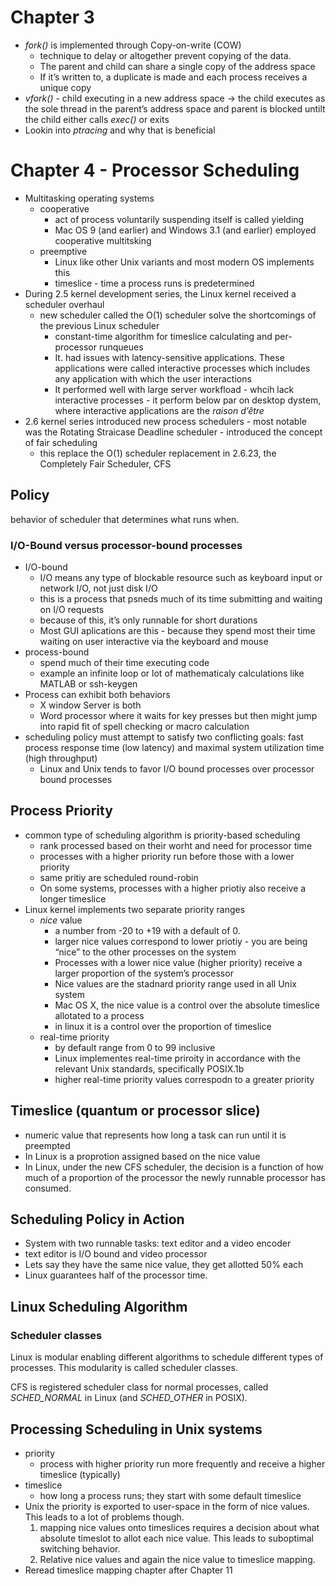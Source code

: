 # Chapter 3

- _fork()_ is implemented through Copy-on-write (COW)
  - technique to delay or altogether prevent copying of the data.
  - The parent and child can share a single copy of the address space
  - If it’s written to, a duplicate is made and each process receives a unique copy
- _vfork() -_ child executing in a new address space → the child executes as the sole thread in the parent’s address space and parent is blocked untilt the child either calls _exec()_ or exits
- Lookin into _ptracing_ and why that is beneficial

# Chapter 4 - Processor Scheduling

- Multitasking operating systems
  - cooperative
    - act of process voluntarily suspending itself is called yielding
    - Mac OS 9 (and earlier) and Windows 3.1 (and earlier) employed cooperative multitsking
  - preemptive
    - Linux like other Unix variants and most modern OS implements this
    - timeslice - time a process runs is predetermined
- During 2.5 kernel development series, the Linux kernel received a scheduler overhaul
  - new scheduler called the O(1) scheduler solve the shortcomings of the previous Linux scheduler
    - constant-time algorithm for timeslice calculating and per-processor runqueues
    - It. had issues with latency-sensitive applications. These applications were called interactive processes which includes any application with which the user interactions
    - It performed well with large server workfload - whcih lack interactive processes - it perform below par on desktop dystem, where interactive applications are the _raison d’être_
- 2.6 kernel series introduced new process schedulers - most notable was the Rotating Straicase Deadline scheduler - introduced the concept of fair scheduling
  - this replace the O(1) scheduler replacement in 2.6.23, the Completely Fair Scheduler, CFS

## Policy

behavior of scheduler that determines what runs when.

### I/O-Bound versus processor-bound processes

- I/O-bound
  - I/O means any type of blockable resource such as keyboard input or network I/O, not just disk I/O
  - this is a process that psneds much of its time submitting and waiting on I/O requests
  - because of this, it’s only runnable for short durations
  - Most GUI aplications are this - because they spend most their time waiting on user interactive via the keyboard and mouse
- process-bound
  - spend much of their time executing code
  - example an infinite loop or lot of mathematicaly calculations like MATLAB or ssh-keygen
- Process can exhibit both behaviors
  - X window Server is both
  - Word processor where it waits for key presses but then might jump into rapid fit of spell checking or macro calculation
- scheduling policy must attempt to satisfy two conflicting goals: fast process response time (low latency) and maximal system utilization time (high throughput)
  - Linux and Unix tends to favor I/O bound processes over processor bound processes

## Process Priority

- common type of scheduling algorithm is priority-based scheduling
  - rank processed based on their worht and need for processor time
  - processes with a higher priority run before those with a lower priority
  - same pritiy are scheduled round-robin
  - On some systems, processes with a higher priotiy also receive a longer timeslice
- Linux kernel implements two separate priority ranges
  - _nice_ value
    - a number from -20 to +19 with a default of 0.
    - larger nice values correspond to lower priotiy - you are being “nice” to the other processes on the system
    - Processes with a lower nice value (higher priority) receive a larger proportion of the system’s processor
    - Nice values are the stadnard priority range used in all Unix system
    - Mac OS X, the nice value is a control over the absolute timeslice allotated to a process
    - in linux it is a control over the proportion of timeslice
  - real-time priority
    - by default range from 0 to 99 inclusive
    - Linux implementes real-time priroity in accordance with the relevant Unix standards, specifically POSIX.1b
    - higher real-time priority values correspodn to a greater priority

## Timeslice (quantum or processor slice)

- numeric value that represents how long a task can run until it is preempted
- In Linux is a proprotion assigned based on the nice value
- In Linux, under the new CFS scheduler, the decision is a function of how much of a proportion of the processor the newly runnable processor has consumed.

## Scheduling Policy in Action

- System with two runnable tasks: text editor and a video encoder
- text editor is I/O bound and video processor
- Lets say they have the same nice value, they get allotted 50% each
- Linux guarantees half of the processor time.

## Linux Scheduling Algorithm

### Scheduler classes

Linux is modular enabling different algorithms to schedule different types of processes. This modularity is called scheduler classes.

CFS is registered scheduler class for normal processes, called _SCHED_NORMAL_ in Linux (and _SCHED_OTHER_ in POSIX).

## Processing Scheduling in Unix systems

- priority
  - process with higher priority run more frequently and receive a higher timeslice (typically)
- timeslice
  - how long a process runs; they start with some default timeslice
- Unix the priority is exported to user-space in the form of nice values. This leads to a lot of problems though.
  1. mapping nice values onto timeslices requires a decision about what absolute timeslot to allot each nice value. This leads to suboptimal switching behavior.
  2. Relative nice values and again the nice value to timeslice mapping.
- Reread timeslice mapping chapter after Chapter 11
